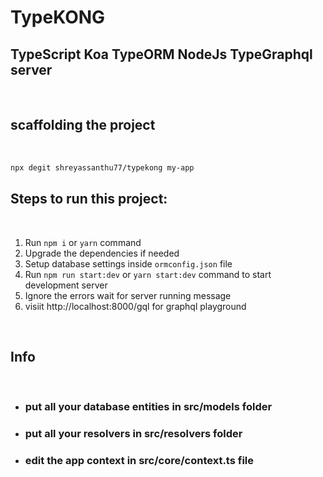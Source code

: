 # TypeKONG 
## TypeScript Koa TypeORM NodeJs TypeGraphql server
</br>

 ## scaffolding the project
</br>

```bash
npx degit shreyassanthu77/typekong my-app
```

 ## Steps to run this project:

</br>

1. Run `npm i` or `yarn` command
1. Upgrade the dependencies if needed
1. Setup database settings inside `ormconfig.json` file 
1. Run `npm run start:dev` or `yarn start:dev` command to start development server
1. Ignore the errors wait for server running message
1. visiit http://localhost:8000/gql for graphql playground

</br>

 ## Info
</br>

 - ### put all your database entities in src/models folder
 - ### put all your resolvers in src/resolvers folder
 - ### edit the app context in src/core/context.ts file